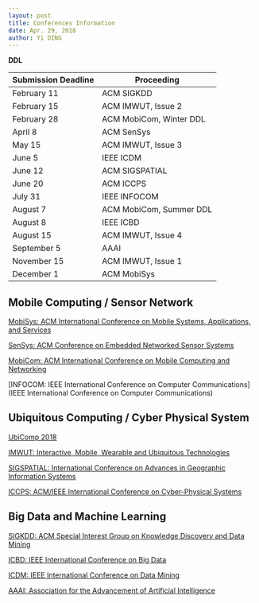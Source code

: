 ```yaml
---
layout: post
title: Conferences Information
date: Apr. 29, 2018
author: Yi DING
---
```


**DDL**

| Submission Deadline | Proceeding              |
| ------------------- | ----------------------- |
| February 11         | ACM SIGKDD              |
| February 15         | ACM IMWUT, Issue 2      |
| February 28         | ACM MobiCom, Winter DDL |
| April 8             | ACM SenSys              |
| May 15              | ACM IMWUT, Issue 3      |
| June 5              | IEEE ICDM               |
| June 12             | ACM SIGSPATIAL          |
| June 20             | ACM ICCPS               |
| July 31             | IEEE INFOCOM            |
| August 7            | ACM MobiCom, Summer DDL |
| August 8            | IEEE ICBD               |
| August 15           | ACM IMWUT, Issue 4      |
| September 5         | AAAI                    |
| November 15         | ACM IMWUT, Issue 1      |
| December 1          | ACM MobiSys             |



## Mobile Computing / Sensor Network

[MobiSys: ACM International Conference on Mobile Systems, Applications, and Services](https://www.sigmobile.org/mobisys/2018/)

[SenSys: ACM Conference on Embedded Networked Sensor Systems](http://sensys.acm.org/2018/)

[MobiCom: ACM International Conference on Mobile Computing and Networking](https://www.sigmobile.org/mobicom/submission.html)

[INFOCOM: IEEE International Conference on Computer Communications](IEEE International Conference on Computer Communications)



## Ubiquitous Computing / Cyber Physical System

[UbiComp 2018](http://ubicomp.org/ubicomp2018/cfps/papers.html)

[IMWUT: Interactive, Mobile, Wearable and Ubiquitous Technologies](https://imwut.acm.org/)

[SIGSPATIAL: International Conference on Advances in Geographic Information Systems](http://sigspatial2018.sigspatial.org/cfp/)

[ICCPS: ACM/IEEE International Conference on Cyber-Physical Systems](http://iccps.acm.org/)



## Big Data and Machine Learning 

[SIGKDD: ACM Special Interest Group on Knowledge Discovery and Data Mining](http://www.kdd.org/)

[ICBD: IEEE International Conference on Big Data](http://cci.drexel.edu/bigdata/bigdata2018/CallPapers.html)

[ICDM: IEEE International Conference on Data Mining](http://icdm2018.org/calls/call-for-papers/)

[AAAI: Association for the Advancement of Artificial Intelligence](https://aaai.org/Conferences/AAAI-19/aaai19call/)

